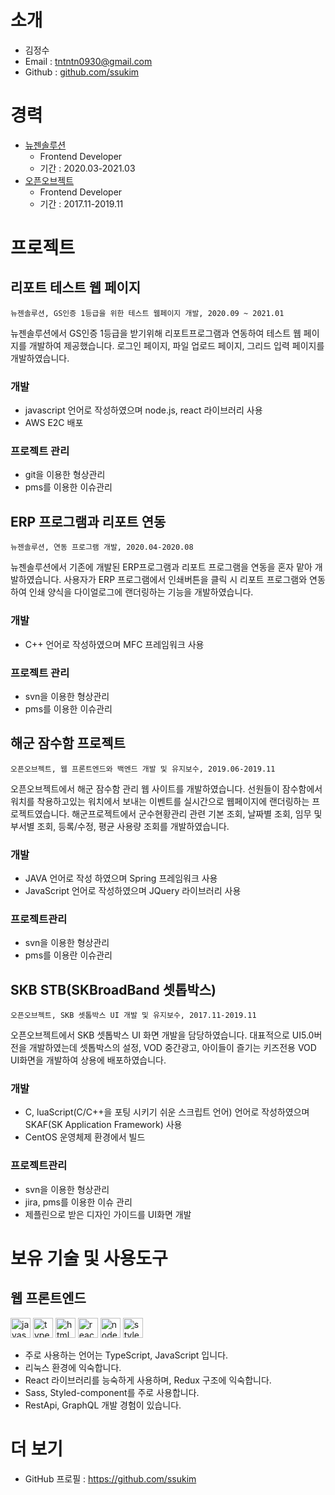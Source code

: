 # 소개

<!-- <img alt="깃헙 프로필 사진" src="https://raw.githubusercontent.com/seokju-na/resume/bf557431b5e7b5b84fed25020885dcc5e4ad79d9/assets/me_at_github.png" width="200"> -->

* 김정수
* Email : tntntn0930@gmail.com
* Github : [github.com/ssukim](https://github.com/ssukim)


# 경력
* [뉴젠솔루션](https://www.newzensolution.co.kr/)
    - Frontend Developer
    - 기간 : 2020.03-2021.03
* [오픈오브젝트](http://www.openobject.net/)
    - Frontend Developer
    - 기간 : 2017.11-2019.11

# 프로젝트
<!-- ## Toss <img src="https://user-images.githubusercontent.com/13250888/53622309-b8582700-3c3c-11e9-927d-b2dbc3465892.png" alt="토스 로고" width="22" height="22"/>
`비바리퍼블리카, 2019.2-`

BankService Silo에서 프론트엔드 개발을 하고 있습니다.

## Geek's Diary
`개인 프로젝트, 2017.5-`

개발자를 위한 TIL(Today I Learned) 작성 툴로 Markdown과 코드를 혼합하여 작성할 수 있는 문서 편집기와 버전 관리 시스템의 연동이 큰 특징입니다. 2019년 1월 3일에 베타 버전을 배포하였으며 GitHub 저장소 주소는 [seokju-na/geeks-diary](https://github.com/seokju-na/geeks-diary) 입니다.

### 개발
- Electron 프레임워크 기반의 데스크탑 애플리케이션
- TypeScript 언어로 작성하였으며 Angular 프레임워크 사용
- Karma, Jasmine, Mocha를 이용하여 테스트 자동화
- 높은 퀄리티의 코드를 유지하기 위해 노력 - DI를 적극 활용, 단위 테스트 꼼꼼히 작성
- ngrx를 사용한 상태 관리

## TownUS <img src="https://user-images.githubusercontent.com/13250888/53622388-fb19ff00-3c3c-11e9-82f4-745111bf394e.png" alt="타운컴퍼니 로고" width="22" height="22"/>
`타운컴퍼니, 웹 프론트엔드 개발, 2017.8-2018.3, 2018.8-12`

모든 단체를 위한 공동구매 플랫폼, [타운어스](https://townus.co.kr)의 신규 플랫폼 개발에 웹 프론트엔드 부분을 맡아 프로젝트를 진행하였습니다. 모바일 사용자 유입이 많아 모바일 웹 개발을 위주로 진행하였으며, 전체적인 UI/UX 개선, 단체의류 커스터마이징 기능 강화, 조직 문화 개선 등의 작업을 하였습니다.

### 개발 
- TypeScript 언어로 작성하였으며 Angular 프레임워크 사용
- Karma, Jasmine을 이용하여 테스트 자동화
- RxJS 라이브러리를 이용하여 UI 인터랙션을 처리

### DevOps
- Jira로 이슈 트래킹 및 칸반 보드를 이용하여 애자일 개발 프로세스 진행
- Travis CI로 지속적 통합 유지
- 테스트 주도 개발 실천
- GitHub를 통해 매 Pull Request 마다 코드 리뷰 실천
- Sentry 모니터링으로 버그 트래킹
- GitFlow를 이용하여 배포 전략 맞춤


## 항공예약 시스템 모바일 웹 개발
`프리랜서, 웹 프론트엔드 개발, 2017.4-7`

프리랜서로 주식회사 오마이트립에서 항공예약 시스템인 ohmytrip의 모바일 웹 개발을 담당하였습니다. 편도, 왕복, 다구간 항공 일정을 사용자가 달력에서 선택할 수 있는 등, 복잡한 UI를 구현하는 과정이 챌린지였습니다.

- JavaScript(ES6+) 언어로 작성하였으며 AngularJS 프레임워크 사용
- Azure DevOps(구 VSTS)로 이슈 트래킹


## HIMS(Hotel Intelligent Management System)
`두닷두, 웹 프론트엔드 개발, 2016.3-2017.2`

두닷두에서 호텔 관리 시스템의 B2B향 관리자용 웹 사이트를 혼자 맡아 개발하였습니다. 호텔 매니저들이 방의 상태를 확인하고 갱신하거나 스마트 워치로 등록한 이슈들을 실시간으로 트래킹 하는 기능을 개발하였습니다. 부 기능으로 호텔 용 모바일 기기에 등록가능한 디지털 사이니지를 편집하는 기능도 개발하였습니다.

### 개발
- JavaScript(ES6+) 언어로 작성하였으며 AngularJS 프레임워크 사용
- Karma, Jasmine을 이용하여 테스트 자동화
- Selenium 드라이버를 이용하여 E2E 테스트 자동화
- 웹 소켓을 이용하여 실시간 이슈 트래킹 구현
- 디지털 사이니지 편집기 구현
- 수백 개의 항목을 AngularJS 컴파일러가 처리하는데 성능 문제가 발생하여, WebWorker에서 Virtual DOM으로 항목을 계산하고 DOM에 계산된 값을 패치하는 방식으로 문제 해결

### DevOps
- Travis CI로 지속적 통합 유지
- Gulp로 빌드, 배포 환경 구축 -->
## 리포트 테스트 웹 페이지
`뉴젠솔루션, GS인증 1등급을 위한 테스트 웹페이지 개발, 2020.09 ~ 2021.01`

뉴젠솔루션에서 GS인증 1등급을 받기위해 리포트프로그램과 연동하여 테스트 웹 페이지를 개발하여 제공했습니다. 로그인 페이지, 파일 업로드 페이지, 그리드 입력 페이지를 개발하였습니다.

### 개발
- javascript 언어로 작성하였으며 node.js, react 라이브러리 사용
- AWS E2C 배포

### 프로젝트 관리
- git을 이용한 형상관리
- pms를 이용한 이슈관리

## ERP 프로그램과 리포트 연동
`뉴젠솔루션, 연동 프로그램 개발, 2020.04-2020.08`

뉴젠솔루션에서 기존에 개발된 ERP프로그램과 리포트 프로그램을 연동을 혼자 맡아 개발하였습니다. 사용자가 ERP 프로그램에서 인쇄버튼을 클릭 시 리포트 프로그램와 연동하여 인쇄 양식을 다이얼로그에 랜더링하는 기능을 개발하였습니다.

### 개발
- C++ 언어로 작성하였으며 MFC 프레임워크 사용

### 프로젝트 관리
- svn을 이용한 형상관리
- pms를 이용한 이슈관리

## 해군 잠수함 프로젝트
`오픈오브젝트, 웹 프론트엔드와 백엔드 개발 및 유지보수, 2019.06-2019.11`

오픈오브젝트에서 해군 잠수함 관리 웹 사이트를 개발하였습니다. 선원들이 잠수함에서 워치를 착용하고있는 워치에서 보내는 이벤트를 실시간으로 웹페이지에 랜더링하는 프로젝트였습니다. 해군프로젝트에서 군수현황관리 관련 기본 조회, 날짜별 조회, 임무 및 부서별 조회, 등록/수정, 평균 사용량 조회를 개발하였습니다.

### 개발
- JAVA 언어로 작성 하였으며 Spring 프레임워크 사용
- JavaScript 언어로 작성하였으며 JQuery 라이브러리 사용

### 프로젝트관리
- svn을 이용한 형상관리
- pms를 이용란 이슈관리

## SKB STB(SKBroadBand 셋톱박스)
`오픈오브젝트, SKB 셋톱박스 UI 개발 및 유지보수, 2017.11-2019.11`

오픈오브젝트에서 SKB 셋톱박스 UI 화면 개발을 담당하였습니다. 대표적으로 UI5.0버전을 개발하였는데 셋톱박스의 설정, VOD 중간광고, 아이들이 즐기는 키즈전용 VOD UI화면을 개발하여 상용에 배포하였습니다.

### 개발
- C, luaScript(C/C++을 포팅 시키기 쉬운 스크립트 언어) 언어로 작성하였으며 SKAF(SK Application Framework) 사용
- CentOS 운영체제 환경에서 빌드

### 프로젝트관리
- svn을 이용한 형상관리
- jira, pms를 이용한 이슈 관리
- 제플린으로 받은 디자인 가이드를 UI화면 개발

# 보유 기술 및 사용도구
## 웹 프론트엔드

<!-- <img alt="typescript" src="https://user-images.githubusercontent.com/13250888/53627369-a2059780-3c4b-11e9-88c2-58a7bd4a04e5.png" width="32" height="32"/> <img alt="javascript" src="https://user-images.githubusercontent.com/13250888/53627364-a16d0100-3c4b-11e9-84e2-a8c2f7311695.png" width="32" height="32"/> <img alt="react" src="https://user-images.githubusercontent.com/13250888/62798586-90d58680-bb19-11e9-9a82-9762725abede.png" width="32" height="32"/> <img alt="angular" src="https://user-images.githubusercontent.com/13250888/53627361-a16d0100-3c4b-11e9-97ee-8c87c15bf9a3.png" width="32" height="32"/> <img alt="rxjs" src="https://user-images.githubusercontent.com/13250888/53627366-a2059780-3c4b-11e9-8587-d959ed1e7119.png" width="32" height="32"/> <img alt="html5" src="https://user-images.githubusercontent.com/13250888/53627363-a16d0100-3c4b-11e9-8238-56153fb041e4.png" width="32" height="32"/> <img src="https://user-images.githubusercontent.com/13250888/53627368-a2059780-3c4b-11e9-95e3-9058d6a8afc7.png" alt="sass" width="32" height="32"/> <img alt="jest" src="https://user-images.githubusercontent.com/13250888/53627686-746d1e00-3c4c-11e9-9ec3-dd2398af09d2.png" width="32" height="32"/> <img alt="karma" src="https://user-images.githubusercontent.com/13250888/53627688-746d1e00-3c4c-11e9-8853-9a63d2cd989a.png" height="32"/> <img alt="nodejs" src="https://user-images.githubusercontent.com/13250888/53627689-7505b480-3c4c-11e9-9386-1656f03bb3d7.png" width="32" height="32" /> -->

<img alt="javascript" src="https://user-images.githubusercontent.com/40264161/113554089-bdfe7300-9633-11eb-9457-2425a4a9037a.png" width="32" height="32"/> <img alt="typescript" src="https://user-images.githubusercontent.com/40264161/113554226-f56d1f80-9633-11eb-96f1-1866892df9c5.png" width="32" height="32"/> <img alt="html5" src="https://user-images.githubusercontent.com/40264161/113555137-5b0ddb80-9635-11eb-8620-9babfea4a956.png" width="32" height="32"/> <img alt="react" src="https://user-images.githubusercontent.com/40264161/113550505-20547500-962e-11eb-9f10-bd313dec550d.png" width="32" height="32"/> <img alt="node" src="https://user-images.githubusercontent.com/40264161/113554892-f5b9ea80-9634-11eb-819e-b2a33e54ef9b.png" width="32" height="32"/> <img alt="styled-component" src="https://user-images.githubusercontent.com/40264161/113555981-bb514d00-9636-11eb-8279-6ff4a6a74d74.png" width="32" height="32"/> 

- 주로 사용하는 언어는 TypeScript, JavaScript 입니다.
- 리눅스 환경에 익숙합니다.
- React 라이브러리를 능숙하게 사용하며, Redux 구조에 익숙합니다.
- Sass, Styled-component를 주로 사용합니다.
- RestApi, GraphQL 개발 경험이 있습니다.
<!-- - Web API를 능숙하게 사용할 수 있고, 웹 접근성을 고려하여 UI를 개발할 수 있습니다. -->
<!-- - 어떤 방식의 UI 테스트가 쉽게 깨지지 않고 효율적일지 고민합니다. -->

# 더 보기
- GitHub 프로필 : https://github.com/ssukim